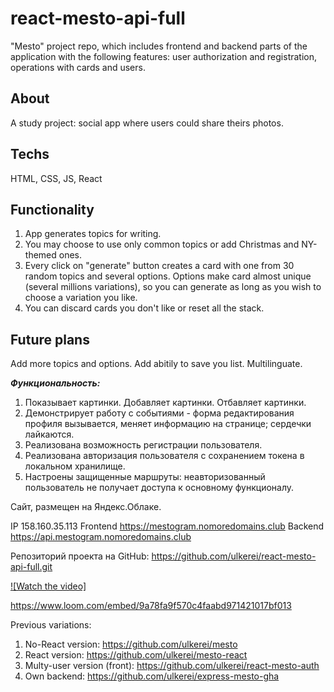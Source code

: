 # react-mesto-api-full
"Mesto" project repo, which includes frontend and backend parts of the application with the following features: user authorization and registration, operations with cards and users. 

## About
A study project: social app where users could share theirs photos. 

## Techs
HTML, CSS, JS, React

## Functionality
1. App generates topics for writing.
2. You may choose to use only common topics or add Christmas and NY-themed ones.
3. Every click on "generate" button creates a card with one from 30 random topics and several options. Options make card almost unique (several millions variations), so you can generate as long as you wish to choose a variation you like. 
4. You can discard cards you don't like or reset all the stack.
  
## Future plans
Add more topics and options. Add abitily to save you list. Multilinguate.

**_Функциональность:_**  
1. Показывает картинки. Добавляет картинки. Отбавляет картинки.
2. Демонстрирует работу с событиями - форма редактирования профиля вызывается, меняет информацию на странице; сердечки лайкаются.
3. Реализована возможность регистрации пользователя.
4. Реализована авторизация пользователя с сохранением токена в локальном хранилище.
5. Настроены защищенные маршруты: неавторизованный пользователь не получает доступа к основному функционалу.
  
Cайт, размещен на Яндекс.Облаке.

IP 158.160.35.113
Frontend https://mestogram.nomoredomains.club
Backend https://api.mestogram.nomoredomains.club

Репозиторий проекта на GitHub: https://github.com/ulkerei/react-mesto-api-full.git

[![Watch the video]](https://www.loom.com/embed/9a78fa9f570c4faabd971421017bf013)

https://www.loom.com/embed/9a78fa9f570c4faabd971421017bf013

Previous variations:
1. No-React version: https://github.com/ulkerei/mesto
2. React version: https://github.com/ulkerei/mesto-react
3. Multy-user version (front): https://github.com/ulkerei/react-mesto-auth
4. Own backend: https://github.com/ulkerei/express-mesto-gha

